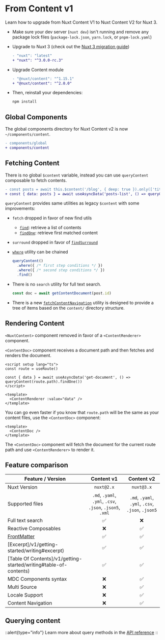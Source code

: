 # From Content v1

Learn how to upgrade from Nuxt Content V1 to Nuxt Content V2 for Nuxt 3.

- Make sure your dev server (`nuxt dev`) isn't running and remove any package lock files (`package-lock.json`, `yarn.lock`, or `pnpm-lock.yaml`)

- Upgrade to Nuxt 3 (check out the [Nuxt 3 migration guide](https://nuxt.com/docs/getting-started/upgrade))

  ```diff
  - "nuxt": "latest"
  + "nuxt": "^3.0.0-rc.3"
  ```

- Upgrade Content module

  ```diff
  - "@nuxt/content": "^1.15.1"
  + "@nuxt/content": "^2.0.0"
  ```

- Then, reinstall your dependencies:

  ```bash
  npm install
  ```

## Global Components

The global components directory for Nuxt Content v2 is now `~/components/content`.

```diff
- components/global
+ components/content
```

## Fetching Content

There is no global `$content` variable, instead you can use `queryContent` composable to fetch contents.

```diff
- const posts = await this.$content('/blog', { deep: true }).only(['title']).fetch()
+ const { data: posts } = await useAsyncData('posts-list', () => queryContent('/blog').only(['title']).find())
```

`queryContent` provides same utilities as legacy `$content` with some improvements:

- `fetch` dropped in favor of new find utils
  - [`find`](/api/composables/query-content#find): retrieve a list of contents
  - [`findOne`](/api/composables/query-content#findone): retrieve first matched content
- `surround` dropped in favor of [`findSurround`](/api/composables/query-content#findsurroundpath-options)
- [`where`](/api/composables/query-content#wherequery) utility can be chained

  ```ts
  queryContent()
    .where({ /* first step conditions */ })
    .where({ /* second step conditions */ })
    .find()
  ```

- There is no `search` utility for full text search.

  ```js
  const doc = await getContentDocument(post.id)
  ```

- There is a new [`fetchContentNavigation`](/api/composables/fetch-content-navigation) utility is designed to provide a tree of items based on the `content/` directory structure.

## Rendering Content

`<NuxtContent>` component removed in favor of a `<ContentRenderer>` component.

`<ContentDoc>` component receives a document path and then fetches and renders the document.

```vue
<script setup lang="ts">
const route = useRoute()

const { data } = await useAsyncData('get-document', () => queryContent(route.path).findOne())
</script>

<template>
  <ContentRenderer :value="data" />
</template>
```

You can go even faster if you know that `route.path` will be the same as your content files, use the `<ContentDoc>` component:

```vue
<template>
  <ContentDoc />
</template>
```

The `<ContentDoc>` component will fetch the document for the current route path and use `<ContentRenderer>` to render it.

## Feature comparison

| Feature / Version                                   |                         Content v1                         |                     Content v2                    |
| --------------------------------------------------- | :--------------------------------------------------------: | :-----------------------------------------------: |
| Nuxt Version                                        |                         `nuxt@2.x`                         |                     `nuxt@3.x`                    |
| Supported files                                     |  `.md`, `.yaml`, `.yml`, `.csv`, `.json`, `.json5`, `.xml` | `.md`, `.yaml`, `.yml`, `.csv`, `.json`, `.json5` |
| Full text search                                    |                             ✅                             |                         ❌                        |
| Reactive Composables                                |                             ❌                             |                         ✅                        |
| [FrontMatter](/guide/writing/markdown#front-matter) |                             ✅                             |                         ✅                        |
| [Excerpt]/v1/getting-started/writing#excerpt)                         |                             ✅                             |                         ✅                        |
| [Table Of Contents]/v1/getting-started/writing#table-of-contents)     |                             ✅                             |                         ✅                        |
| MDC Components syntax                               |                             ❌                             |                         ✅                        |
| Multi Source                                        |                             ❌                             |                         ✅                        |
| Locale Support                                      |                             ❌                             |                         ✅                        |
| Content Navigation                                  |                             ❌                             |                         ✅                        |

## Querying content

::alert{type="info"}
Learn more about query methods in the [API reference](/api/composables/query-content)
::
